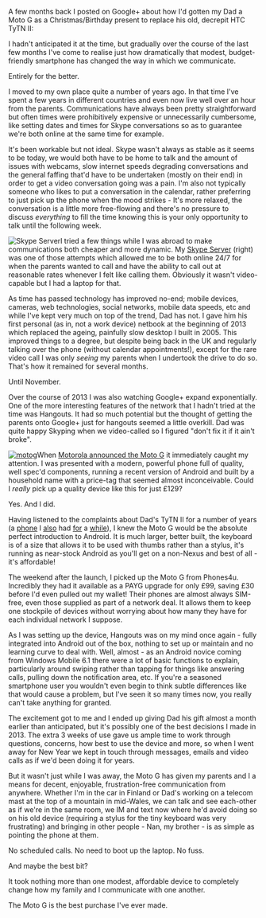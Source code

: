 <!---
title: "The best purchase I've ever made? A Moto G for my father"
date: "2014-01-06"
categories:
  - "opinion"
tags:
  - "hangouts"
  - "mobile"
  - "moto"
  - "moto-g"
  - "motorola"
  - "phone"
  - "purchase"
  - "skype"
  - "upgrade"
  - "voip"
--->

A few months back I posted on Google+ about how I'd gotten my Dad a Moto G as a Christmas/Birthday present to replace his old, decrepit HTC TyTN II:

I hadn't anticipated it at the time, but gradually over the course of the last few months I've come to realise just how dramatically that modest, budget-friendly smartphone has changed the way in which we communicate.

Entirely for the better.

I moved to my own place quite a number of years ago. In that time I've spent a few years in different countries and even now live well over an hour from the parents. Communications have always been pretty straightforward but often times were prohibitively expensive or unnecessarily cumbersome, like setting dates and times for Skype conversations so as to guarantee we're both online at the same time for example.

It's been workable but not ideal. Skype wasn't always as stable as it seems to be today, we would both have to be home to talk and the amount of issues with webcams, slow internet speeds degrading conversations and the general faffing that'd have to be undertaken (mostly on their end) in order to get a video conversation going was a pain. I'm also not typically someone who likes to put a conversation in the calendar, rather preferring to just pick up the phone when the mood strikes - It's more relaxed, the conversation is a little more free-flowing and there's no pressure to discuss _everything_ to fill the time knowing this is your only opportunity to talk until the following week.

![Skype Server](/wp-content/uploads/2014/01/IMG_0836Medium-1-225x300.jpg)I tried a few things while I was abroad to make communications both cheaper and more dynamic. My [Skype Server](/2009/08/skype/ "Skype servers, the permanent free communicator") (right) was one of those attempts which allowed me to be both online 24/7 for when the parents wanted to call and have the ability to call out at reasonable rates whenever I felt like calling them. Obviously it wasn't video-capable but I had a laptop for that.

As time has passed technology has improved no-end; mobile devices, cameras, web technologies, social networks, mobile data speeds, etc and while I've kept very much on top of the trend, Dad has not. I gave him his first personal (as in, not a work device) netbook at the beginning of 2013 which replaced the ageing, painfully slow desktop I built in 2005. This improved things to a degree, but despite being back in the UK and regularly talking over the phone (without calendar appointments!), except for the rare video call I was only _seeing_ my parents when I undertook the drive to do so. That's how it remained for several months.

Until November.

Over the course of 2013 I was also watching Google+ expand exponentially. One of the more interesting features of the network that I hadn't tried at the time was Hangouts. It had so much potential but the thought of getting the parents onto Google+ just for hangouts seemed a little overkill. Dad was quite happy Skyping when we video-called so I figured "don't fix it if it ain't broke".

[![motog](/wp-content/uploads/2014/01/motog-300x300.jpg)](/wp-content/uploads/2014/01/motog.jpg)When [Motorola announced the Moto G](http://motorola-blog.blogspot.co.uk/2013/11/introducing-moto-g-exceptional-phone-at.html) it immediately caught my attention. I was presented with a modern, powerful phone full of quality, well spec'd components, running a recent version of Android and built by a household name with a price-tag that seemed almost inconceivable. Could I _really_ pick up a quality device like this for just £129?

Yes. And I did.

Having listened to the complaints about Dad's TyTN II for a number of years (a [phone](/2010/04/skype-for-wm-alternatives/ "Skype for WM alternatives") I [also](/2010/08/completing-the-buzz-experience-for-google-maps-mobile/ "Completing the Buzz experience for Google Maps Mobile") had [for](/2010/03/buzz-on-unsupported-mobiles/ "Buzz on unsupported mobiles") a [while](/2010/04/update-buzz-on-windows-mobile/ "Update: Buzz on Windows Mobile")), I knew the Moto G would be the absolute perfect introduction to Android. It is much larger, better built, the keyboard is of a size that allows it to be used with thumbs rather than a stylus, it's running as near-stock Android as you'll get on a non-Nexus and best of all - it's affordable!

The weekend after the launch, I picked up the Moto G from Phones4u. Incredibly they had it available as a PAYG upgrade for only £99, saving £30 before I'd even pulled out my wallet! Their phones are almost always SIM-free, even those supplied as part of a network deal. It allows them to keep one stockpile of devices without worrying about how many they have for each individual network I suppose.

As I was setting up the device, Hangouts was on my mind once again - fully integrated into Android out of the box, nothing to set up or maintain and no learning curve to deal with. Well, almost - as an Android novice coming from Windows Mobile 6.1 there were a lot of basic functions to explain, particularly around swiping rather than tapping for things like answering calls, pulling down the notification area, etc. If you're a seasoned smartphone user you wouldn't even begin to think subtle differences like that would cause a problem, but I've seen it so many times now, you really can't take anything for granted.

The excitement got to me and I ended up giving Dad his gift almost a month earlier than anticipated, but it's possibly one of the best decisions I made in 2013. The extra 3 weeks of use gave us ample time to work through questions, concerns, how best to use the device and more, so when I went away for New Year we kept in touch through messages, emails and video calls as if we'd been doing it for years.

But it wasn't just while I was away, the Moto G has given my parents and I a means for decent, enjoyable, frustration-free communication from anywhere. Whether I'm in the car in Finland or Dad's working on a telecom mast at the top of a mountain in mid-Wales, we can talk and see each-other as if we're in the same room, we IM and text now where he'd avoid doing so on his old device (requiring a stylus for the tiny keyboard was very frustrating) and bringing in other people - Nan, my brother - is as simple as pointing the phone at them.

No scheduled calls. No need to boot up the laptop. No fuss.

And maybe the best bit?

It took nothing more than one modest, affordable device to completely change how my family and I communicate with one another.

The Moto G is the best purchase I've ever made.
